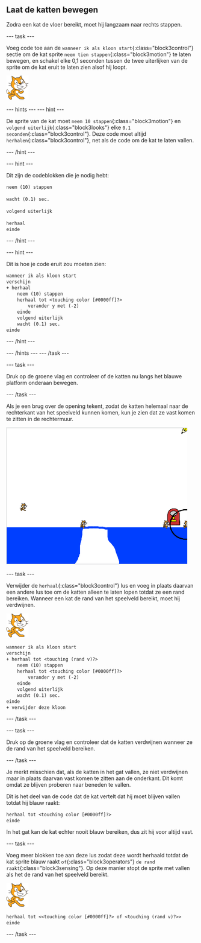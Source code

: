 ## Laat de katten bewegen

Zodra een kat de vloer bereikt, moet hij langzaam naar rechts stappen.

--- task ---

Voeg code toe aan de `wanneer ik als kloon start`{:class="block3control"} sectie om de kat sprite `neem tien stappen`{:class="block3motion"} te laten bewegen, en schakel elke 0,1 seconden tussen de twee uiterlijken van de sprite om de kat eruit te laten zien alsof hij loopt.

![Kat sprite](images/cat-sprite.png)

--- hints ---
 --- hint ---

De sprite van de kat moet `neem 10 stappen`{:class="block3motion"} en `volgend uiterlijk`{:class="block3looks"} elke `0.1 seconden`{:class="block3control"}. Deze code moet altijd `herhalen`{:class="block3control"}, net als de code om de kat te laten vallen.

--- /hint ---

--- hint ---

Dit zijn de codeblokken die je nodig hebt:

```blocks3
neem (10) stappen

wacht (0.1) sec.

volgend uiterlijk

herhaal
einde
```

--- /hint ---

--- hint ---

Dit is hoe je code eruit zou moeten zien:

```blocks3
wanneer ik als kloon start
verschijn
+ herhaal
    neem (10) stappen
    herhaal tot <touching color [#0000ff]?>
        verander y met (-2)
    einde
    volgend uiterlijk
    wacht (0.1) sec.
einde
```

--- /hint ---

--- /hints --- --- /task ---

--- task ---

Druk op de groene vlag en controleer of de katten nu langs het blauwe platform onderaan bewegen.

--- /task ---

Als je een brug over de opening tekent, zodat de katten helemaal naar de rechterkant van het speelveld kunnen komen, kun je zien dat ze vast komen te zitten in de rechtermuur.

![Zwervende katten aan de rand](images/flailing-at-edge.png)

--- task ---

Verwijder de `herhaal`{:class="block3control"} lus en voeg in plaats daarvan een andere lus toe om de katten alleen te laten lopen totdat ze een rand bereiken. Wanneer een kat de rand van het speelveld bereikt, moet hij verdwijnen.

![Kat sprite](images/cat-sprite.png)

```blocks3
wanneer ik als kloon start
verschijn
+ herhaal tot <touching (rand v)?>
    neem (10) stappen
    herhaal tot <touching color [#0000ff]?>
        verander y met (-2)
    einde
    volgend uiterlijk
    wacht (0.1) sec.
einde
+ verwijder deze kloon
```

--- /task ---

--- task ---

Druk op de groene vlag en controleer dat de katten verdwijnen wanneer ze de rand van het speelveld bereiken.

--- /task ---

Je merkt misschien dat, als de katten in het gat vallen, ze niet verdwijnen maar in plaats daarvan vast komen te zitten aan de onderkant. Dit komt omdat ze blijven proberen naar beneden te vallen.

Dit is het deel van de code dat de kat vertelt dat hij moet blijven vallen totdat hij blauw raakt:

```blocks3
herhaal tot <touching color [#0000ff]?>
einde
```

In het gat kan de kat echter nooit blauw bereiken, dus zit hij voor altijd vast.

--- task ---

Voeg meer blokken toe aan deze lus zodat deze wordt herhaald totdat de kat sprite blauw raakt `of`{:class="block3operators"} `de rand raakt`{:class="block3sensing"}. Op deze manier stopt de sprite met vallen als het de rand van het speelveld bereikt.

![Kat sprite](images/cat-sprite.png)

```blocks3
herhaal tot <<touching color [#0000ff]?> of <touching (rand v)?>>
einde
```

--- /task ---